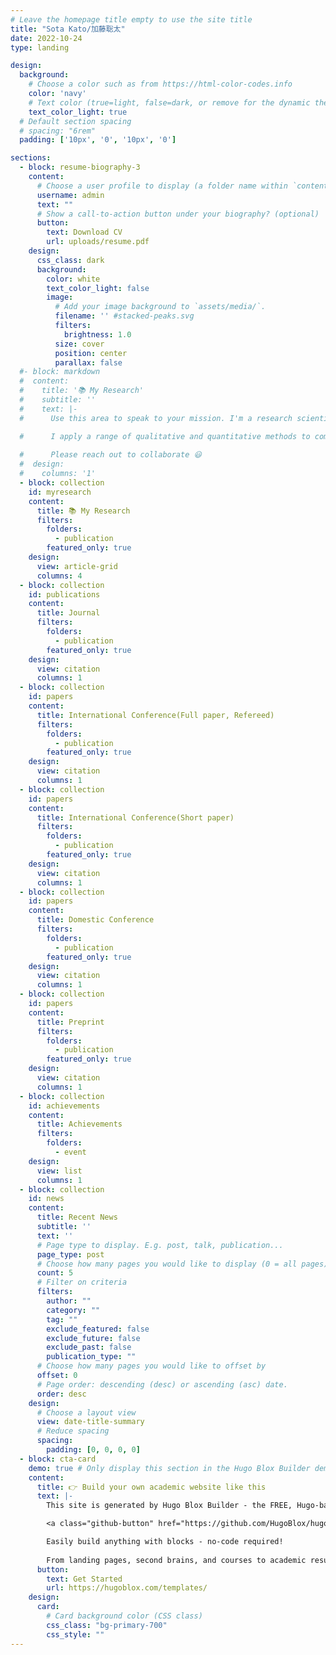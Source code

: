 ```yaml
---
# Leave the homepage title empty to use the site title
title: "Sota Kato/加藤聡太"
date: 2022-10-24
type: landing

design:
  background:
    # Choose a color such as from https://html-color-codes.info
    color: 'navy'
    # Text color (true=light, false=dark, or remove for the dynamic theme color).
    text_color_light: true
  # Default section spacing
  # spacing: "6rem"
  padding: ['10px', '0', '10px', '0']

sections:
  - block: resume-biography-3
    content:
      # Choose a user profile to display (a folder name within `content/authors/`)
      username: admin
      text: ""
      # Show a call-to-action button under your biography? (optional)
      button:
        text: Download CV
        url: uploads/resume.pdf
    design:
      css_class: dark
      background:
        color: white
        text_color_light: false
        image:
          # Add your image background to `assets/media/`.
          filename: '' #stacked-peaks.svg
          filters:
            brightness: 1.0
          size: cover
          position: center
          parallax: false
  #- block: markdown
  #  content:
  #    title: '📚 My Research'
  #    subtitle: ''
  #    text: |-
  #      Use this area to speak to your mission. I'm a research scientist in the Moonshot team at DeepMind. I blog about machine learning, deep learning, and moonshots.

  #      I apply a range of qualitative and quantitative methods to comprehensively investigate the role of science and technology in the economy.
        
  #      Please reach out to collaborate 😃
  #  design:
  #    columns: '1'
  - block: collection
    id: myresearch
    content:
      title: 📚 My Research
      filters:
        folders:
          - publication
        featured_only: true
    design:
      view: article-grid
      columns: 4
  - block: collection
    id: publications
    content:
      title: Journal
      filters:
        folders:
          - publication
        featured_only: true
    design:
      view: citation
      columns: 1
  - block: collection
    id: papers
    content:
      title: International Conference(Full paper, Refereed)
      filters:
        folders:
          - publication
        featured_only: true
    design:
      view: citation
      columns: 1
  - block: collection
    id: papers
    content:
      title: International Conference(Short paper)
      filters:
        folders:
          - publication
        featured_only: true
    design:
      view: citation
      columns: 1
  - block: collection
    id: papers
    content:
      title: Domestic Conference
      filters:
        folders:
          - publication
        featured_only: true
    design:
      view: citation
      columns: 1
  - block: collection
    id: papers
    content:
      title: Preprint
      filters:
        folders:
          - publication
        featured_only: true
    design:
      view: citation
      columns: 1
  - block: collection
    id: achievements
    content:
      title: Achievements
      filters:
        folders:
          - event
    design:
      view: list
      columns: 1
  - block: collection
    id: news
    content:
      title: Recent News
      subtitle: ''
      text: ''
      # Page type to display. E.g. post, talk, publication...
      page_type: post
      # Choose how many pages you would like to display (0 = all pages)
      count: 5
      # Filter on criteria
      filters:
        author: ""
        category: ""
        tag: ""
        exclude_featured: false
        exclude_future: false
        exclude_past: false
        publication_type: ""
      # Choose how many pages you would like to offset by
      offset: 0
      # Page order: descending (desc) or ascending (asc) date.
      order: desc
    design:
      # Choose a layout view
      view: date-title-summary
      # Reduce spacing
      spacing:
        padding: [0, 0, 0, 0]
  - block: cta-card
    demo: true # Only display this section in the Hugo Blox Builder demo site
    content:
      title: 👉 Build your own academic website like this
      text: |-
        This site is generated by Hugo Blox Builder - the FREE, Hugo-based open source website builder trusted by 250,000+ academics like you.

        <a class="github-button" href="https://github.com/HugoBlox/hugo-blox-builder" data-color-scheme="no-preference: light; light: light; dark: dark;" data-icon="octicon-star" data-size="large" data-show-count="true" aria-label="Star HugoBlox/hugo-blox-builder on GitHub">Star</a>

        Easily build anything with blocks - no-code required!
        
        From landing pages, second brains, and courses to academic resumés, conferences, and tech blogs.
      button:
        text: Get Started
        url: https://hugoblox.com/templates/
    design:
      card:
        # Card background color (CSS class)
        css_class: "bg-primary-700"
        css_style: ""
---
```

